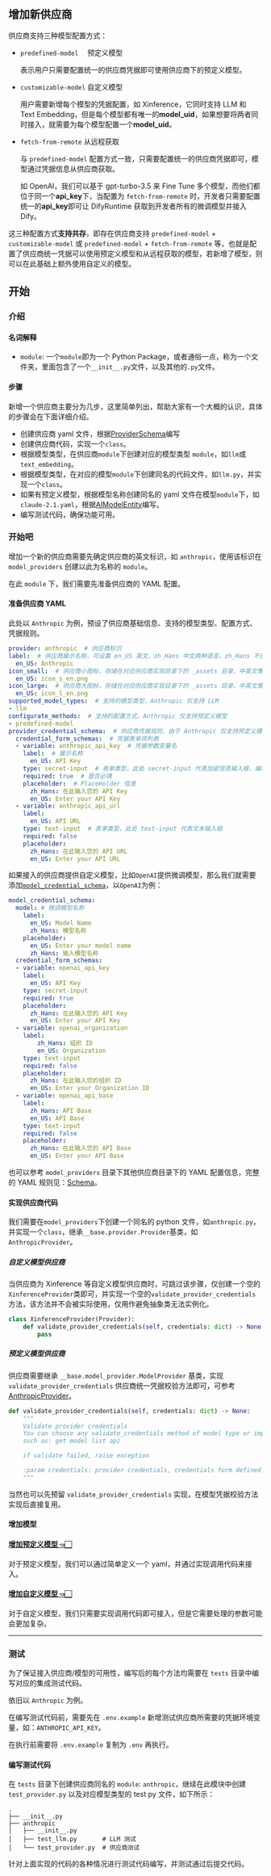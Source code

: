 ## 增加新供应商

供应商支持三种模型配置方式：

- `predefined-model  ` 预定义模型

  表示用户只需要配置统一的供应商凭据即可使用供应商下的预定义模型。
  
- `customizable-model` 自定义模型

  用户需要新增每个模型的凭据配置，如 Xinference，它同时支持 LLM 和 Text Embedding，但是每个模型都有唯一的**model_uid**，如果想要将两者同时接入，就需要为每个模型配置一个**model_uid**。

- `fetch-from-remote` 从远程获取

  与 `predefined-model` 配置方式一致，只需要配置统一的供应商凭据即可，模型通过凭据信息从供应商获取。

  如 OpenAI，我们可以基于 gpt-turbo-3.5 来 Fine Tune 多个模型，而他们都位于同一个**api_key**下，当配置为 `fetch-from-remote` 时，开发者只需要配置统一的**api_key**即可让 DifyRuntime 获取到开发者所有的微调模型并接入 Dify。

这三种配置方式**支持共存**，即存在供应商支持 `predefined-model` + `customizable-model` 或 `predefined-model` + `fetch-from-remote` 等，也就是配置了供应商统一凭据可以使用预定义模型和从远程获取的模型，若新增了模型，则可以在此基础上额外使用自定义的模型。

## 开始

### 介绍

#### 名词解释
 - `module`: 一个`module`即为一个 Python Package，或者通俗一点，称为一个文件夹，里面包含了一个`__init__.py`文件，以及其他的`.py`文件。

#### 步骤
新增一个供应商主要分为几步，这里简单列出，帮助大家有一个大概的认识，具体的步骤会在下面详细介绍。

- 创建供应商 yaml 文件，根据[ProviderSchema](./schema.md#provider)编写
- 创建供应商代码，实现一个`class`。
- 根据模型类型，在供应商`module`下创建对应的模型类型 `module`，如`llm`或`text_embedding`。
- 根据模型类型，在对应的模型`module`下创建同名的代码文件，如`llm.py`，并实现一个`class`。
- 如果有预定义模型，根据模型名称创建同名的 yaml 文件在模型`module`下，如`claude-2.1.yaml`，根据[AIModelEntity](./schema.md#aimodelentity)编写。
- 编写测试代码，确保功能可用。

### 开始吧

增加一个新的供应商需要先确定供应商的英文标识，如 `anthropic`，使用该标识在 `model_providers` 创建以此为名称的 `module`。

在此 `module` 下，我们需要先准备供应商的 YAML 配置。

#### 准备供应商 YAML

此处以 `Anthropic` 为例，预设了供应商基础信息、支持的模型类型、配置方式、凭据规则。

```YAML
provider: anthropic  # 供应商标识
label:  # 供应商展示名称，可设置 en_US 英文、zh_Hans 中文两种语言，zh_Hans 不设置将默认使用 en_US。
  en_US: Anthropic
icon_small:  # 供应商小图标，存储在对应供应商实现目录下的 _assets 目录，中英文策略同 label
  en_US: icon_s_en.png
icon_large:  # 供应商大图标，存储在对应供应商实现目录下的 _assets 目录，中英文策略同 label
  en_US: icon_l_en.png
supported_model_types:  # 支持的模型类型，Anthropic 仅支持 LLM
- llm
configurate_methods:  # 支持的配置方式，Anthropic 仅支持预定义模型
- predefined-model
provider_credential_schema:  # 供应商凭据规则，由于 Anthropic 仅支持预定义模型，则需要定义统一供应商凭据规则
  credential_form_schemas:  # 凭据表单项列表
  - variable: anthropic_api_key  # 凭据参数变量名
    label:  # 展示名称
      en_US: API Key
    type: secret-input  # 表单类型，此处 secret-input 代表加密信息输入框，编辑时只展示屏蔽后的信息。
    required: true  # 是否必填
    placeholder:  # PlaceHolder 信息
      zh_Hans: 在此输入您的 API Key
      en_US: Enter your API Key
  - variable: anthropic_api_url
    label:
      en_US: API URL
    type: text-input  # 表单类型，此处 text-input 代表文本输入框
    required: false
    placeholder:
      zh_Hans: 在此输入您的 API URL
      en_US: Enter your API URL
```

如果接入的供应商提供自定义模型，比如`OpenAI`提供微调模型，那么我们就需要添加[`model_credential_schema`](./schema.md#modelcredentialschema)，以`OpenAI`为例：

```yaml
model_credential_schema:
  model: # 微调模型名称
    label:
      en_US: Model Name
      zh_Hans: 模型名称
    placeholder:
      en_US: Enter your model name
      zh_Hans: 输入模型名称
  credential_form_schemas:
  - variable: openai_api_key
    label:
      en_US: API Key
    type: secret-input
    required: true
    placeholder:
      zh_Hans: 在此输入您的 API Key
      en_US: Enter your API Key
  - variable: openai_organization
    label:
        zh_Hans: 组织 ID
        en_US: Organization
    type: text-input
    required: false
    placeholder:
      zh_Hans: 在此输入您的组织 ID
      en_US: Enter your Organization ID
  - variable: openai_api_base
    label:
      zh_Hans: API Base
      en_US: API Base
    type: text-input
    required: false
    placeholder:
      zh_Hans: 在此输入您的 API Base
      en_US: Enter your API Base
```

也可以参考  `model_providers` 目录下其他供应商目录下的 YAML 配置信息，完整的 YAML 规则见：[Schema](schema.md#provider)。

#### 实现供应商代码

我们需要在`model_providers`下创建一个同名的 python 文件，如`anthropic.py`，并实现一个`class`，继承`__base.provider.Provider`基类，如`AnthropicProvider`。

##### 自定义模型供应商

当供应商为 Xinference 等自定义模型供应商时，可跳过该步骤，仅创建一个空的`XinferenceProvider`类即可，并实现一个空的`validate_provider_credentials`方法，该方法并不会被实际使用，仅用作避免抽象类无法实例化。

```python
class XinferenceProvider(Provider):
    def validate_provider_credentials(self, credentials: dict) -> None:
        pass
```

##### 预定义模型供应商

供应商需要继承 `__base.model_provider.ModelProvider` 基类，实现 `validate_provider_credentials` 供应商统一凭据校验方法即可，可参考 [AnthropicProvider](https://github.com/langgenius/dify-runtime/blob/main/lib/model_providers/anthropic/anthropic.py)。

```python
def validate_provider_credentials(self, credentials: dict) -> None:
    """
    Validate provider credentials
    You can choose any validate_credentials method of model type or implement validate method by yourself,
    such as: get model list api

    if validate failed, raise exception

    :param credentials: provider credentials, credentials form defined in `provider_credential_schema`.
    """
```

当然也可以先预留 `validate_provider_credentials` 实现，在模型凭据校验方法实现后直接复用。

#### 增加模型

#### [增加预定义模型 👈🏻](./predefined_model_scale_out.md)
对于预定义模型，我们可以通过简单定义一个 yaml，并通过实现调用代码来接入。

#### [增加自定义模型 👈🏻](./customizable_model_scale_out.md)
对于自定义模型，我们只需要实现调用代码即可接入，但是它需要处理的参数可能会更加复杂。

---

### 测试

为了保证接入供应商/模型的可用性，编写后的每个方法均需要在 `tests` 目录中编写对应的集成测试代码。

依旧以 `Anthropic` 为例。

在编写测试代码前，需要先在 `.env.example` 新增测试供应商所需要的凭据环境变量，如：`ANTHROPIC_API_KEY`。

在执行前需要将 `.env.example` 复制为 `.env` 再执行。

#### 编写测试代码

在 `tests` 目录下创建供应商同名的 `module`: `anthropic`，继续在此模块中创建 `test_provider.py` 以及对应模型类型的 test py 文件，如下所示：

```shell
.
├── __init__.py
├── anthropic
│   ├── __init__.py
│   ├── test_llm.py       # LLM 测试
│   └── test_provider.py  # 供应商测试
```

针对上面实现的代码的各种情况进行测试代码编写，并测试通过后提交代码。
